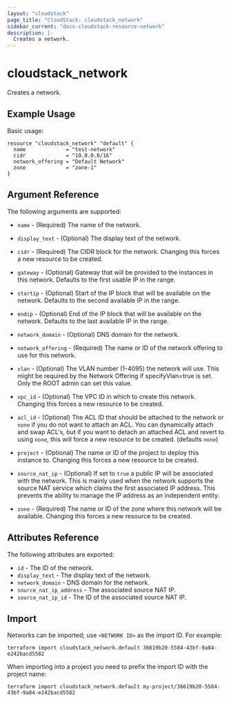 ```yaml
---
layout: "cloudstack"
page_title: "CloudStack: cloudstack_network"
sidebar_current: "docs-cloudstack-resource-network"
description: |-
  Creates a network.
---
```


# cloudstack_network

Creates a network.

## Example Usage

Basic usage:

```hcl
resource "cloudstack_network" "default" {
  name             = "test-network"
  cidr             = "10.0.0.0/16"
  network_offering = "Default Network"
  zone             = "zone-1"
}
```

## Argument Reference

The following arguments are supported:

* `name` - (Required) The name of the network.

* `display_text` - (Optional) The display text of the network.

* `cidr` - (Required) The CIDR block for the network. Changing this forces a new
    resource to be created.

* `gateway` - (Optional) Gateway that will be provided to the instances in this
    network. Defaults to the first usable IP in the range.

* `startip` - (Optional) Start of the IP block that will be available on the
    network. Defaults to the second available IP in the range.

* `endip` - (Optional) End of the IP block that will be available on the
    network. Defaults to the last available IP in the range.

* `network_domain` - (Optional) DNS domain for the network.

* `network_offering` - (Required) The name or ID of the network offering to use
    for this network.

* `vlan` - (Optional) The VLAN number (1-4095) the network will use. This might be
    required by the Network Offering if specifyVlan=true is set. Only the ROOT
    admin can set this value.

* `vpc_id` - (Optional) The VPC ID in which to create this network. Changing
    this forces a new resource to be created.

* `acl_id` - (Optional) The ACL ID that should be attached to the network or
    `none` if you do not want to attach an ACL. You can dynamically attach and
    swap ACL's, but if you want to detach an attached ACL and revert to using
    `none`, this will force a new resource to be created. (defaults `none`)

* `project` - (Optional) The name or ID of the project to deploy this
    instance to. Changing this forces a new resource to be created.

* `source_nat_ip` - (Optional) If set to `true` a public IP will be associated
    with the network. This is mainly used when the network supports the source
    NAT service which claims the first associated IP address. This prevents the
    ability to manage the IP address as an independent entity.

* `zone` - (Required) The name or ID of the zone where this network will be
    available. Changing this forces a new resource to be created.

## Attributes Reference

The following attributes are exported:

* `id` - The ID of the network.
* `display_text` - The display text of the network.
* `network_domain` - DNS domain for the network.
* `source_nat_ip_address` - The associated source NAT IP.
* `source_nat_ip_id` - The ID of the associated source NAT IP.

## Import

Networks can be imported; use `<NETWORK ID>` as the import ID. For
example:

```shell
terraform import cloudstack_network.default 36619b20-5584-43bf-9a84-e242bacd5582
```

When importing into a project you need to prefix the import ID with the project name:

```shell
terraform import cloudstack_network.default my-project/36619b20-5584-43bf-9a84-e242bacd5582
```
